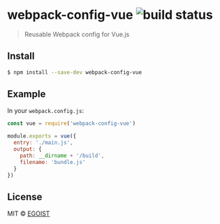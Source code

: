 # webpack-config-vue ![build status](https://img.shields.io/circleci/project/egoist/webpack-config-vue/master.svg)

> Reusable Webpack config for Vue.js

## Install

```bash
$ npm install --save-dev webpack-config-vue
```

## Example

In your `webpack.config.js`:

```js
const vue = require('webpack-config-vue')

module.exports = vue({
  entry: './main.js',
  output: {
    path: __dirname + '/build',
    filename: 'bundle.js'
  }
})
```

## License

MIT &copy; [EGOIST](https://github.com/egoist)
